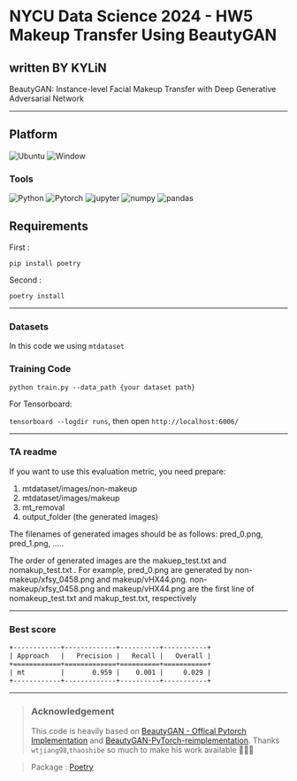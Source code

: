 # NYCU Data Science 2024 - HW5 Makeup Transfer Using BeautyGAN

## written BY KYLiN

BeautyGAN: Instance-level Facial Makeup Transfer with Deep Generative Adversarial Network

---

## Platform

![Ubuntu](https://ziadoua.github.io/m3-Markdown-Badges/badges/Ubuntu/ubuntu1.svg) ![Window](https://ziadoua.github.io/m3-Markdown-Badges/badges/Windows/windows2.svg)

### Tools

![Python](https://img.shields.io/badge/Python-FFD43B?style=for-the-badge&logo=python&logoColor=blue) ![Pytorch](https://img.shields.io/badge/PyTorch-EE4C2C?style=for-the-badge&logo=pytorch&logoColor=white) ![jupyter](https://img.shields.io/badge/Jupyter-F37626.svg?&style=for-the-badge&logo=Jupyter&logoColor=white) ![numpy](https://img.shields.io/badge/Numpy-777BB4?style=for-the-badge&logo=numpy&logoColor=white) ![pandas](https://img.shields.io/badge/Pandas-2C2D72?style=for-the-badge&logo=pandas&logoColor=white)

## Requirements

First :

`pip install poetry`

Second :

`poetry install`

---

### Datasets

In this code we using `mtdataset`

### Training Code

`python train.py --data_path {your dataset path}`

For Tensorboard:

`tensorboard --logdir runs`, then open `http://localhost:6006/`

---

### TA readme

If you want to use this evaluation metric, you need prepare:

1. mtdataset/images/non-makeup
2. mtdataset/images/makeup
3. mt_removal
4. output_folder (the generated images)

The filenames of generated images should be as follows:
pred_0.png, pred_1.png, .....

The order of generated images are the makuep_test.txt and nomakup_test.txt .
For example, pred_0.png are generated by non-makeup/xfsy_0458.png and makeup/vHX44.png.
non-makeup/xfsy_0458.png and makeup/vHX44.png are the first line of nomakeup_test.txt and makup_test.txt, respectively

---

### Best score

```txt
+------------+-------------+----------+-----------+
| Approach   |   Precision |   Recall |   Overall |
+============+=============+==========+===========+
| mt         |       0.959 |    0.001 |     0.029 |
+------------+-------------+----------+-----------+
```

---

>### Acknowledgement
>
>This code is heavily based on [BeautyGAN - Offical Pytorch Implementation](https://github.com/wtjiang98/BeautyGAN_pytorch) and [BeautyGAN-PyTorch-reimplementation](https://github.com/thaoshibe/BeautyGAN-PyTorch-reimplementation). Thanks `wtjiang98`,`thaoshibe` so much to make his work available 🙏🙏🙏

> Package : [Poetry](./https://python-poetry.org/)
